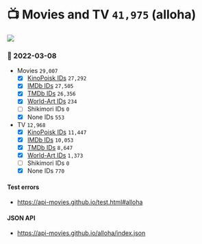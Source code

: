 # :tv: Movies and TV `41,975` (alloha)

<a href="https://API-Movies.github.io"><img src="https://API-Movies.github.io/banner.png?cache"></a>

### :date: 2022-03-08
- Movies `29,007`
  - [x] <a href="https://API-Movies.github.io/alloha/movie_kinopoisk_ids.json">KinoPoisk IDs</a> `27,292`
  - [x] <a href="https://API-Movies.github.io/alloha/movie_imdb_ids.json">IMDb IDs</a> `27,505`
  - [x] <a href="https://API-Movies.github.io/alloha/movie_tmdb_ids.json">TMDb IDs</a> `26,356`
  - [x] <a href="https://API-Movies.github.io/alloha/movie_world_art_ids.json">World-Art IDs</a> `234`
  - [ ] Shikimori IDs `0`
  - [x] None IDs `553`
- TV `12,968`
  - [x] <a href="https://API-Movies.github.io/alloha/tv_kinopoisk_ids.json">KinoPoisk IDs</a> `11,447`
  - [x] <a href="https://API-Movies.github.io/alloha/tv_imdb_ids.json">IMDb IDs</a> `10,053`
  - [x] <a href="https://API-Movies.github.io/alloha/tv_tmdb_ids.json">TMDb IDs</a> `8,647`
  - [x] <a href="https://API-Movies.github.io/alloha/tv_world_art_ids.json">World-Art IDs</a> `1,373`
  - [ ] Shikimori IDs `0`
  - [x] None IDs `770`
#### Test errors
- <a href='https://api-movies.github.io/test.html#alloha'>https://api-movies.github.io/test.html#alloha</a>
#### JSON API
- <a href='https://api-movies.github.io/alloha/index.json'>https://api-movies.github.io/alloha/index.json</a>
